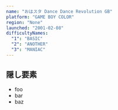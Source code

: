 ```yaml
---
name: "おはスタ Dance Dance Revolution GB"
platform: "GAME BOY COLOR"
region: "None"
launched: "2001-02-08"
difficultyNames:
  "1": "BASIC"
  "2": "ANOTHER"
  "3": "MANIAC"
---
```


## 隠し要素

- foo
- bar
- baz
